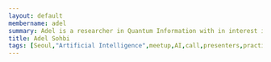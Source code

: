 ```yaml
---
layout: default
membername: adel
summary: Adel is a researcher in Quantum Information with in interest in Machine Learning.
title: Adel Sohbi
tags: [Seoul,"Artificial Intelligence",meetup,AI,call,presenters,practioners,"Machine Learning",Korea,Gangnam,Adel,Sohbi,"Adel Sohbi"]
---
```


